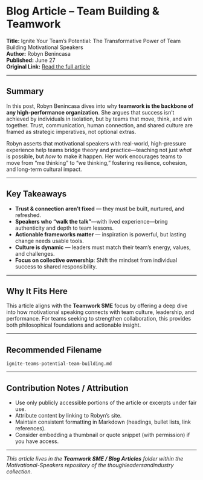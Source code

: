 # Blog Article – Team Building & Teamwork

**Title:** Ignite Your Team’s Potential: The Transformative Power of Team Building Motivational Speakers  
**Author:** Robyn Benincasa  
**Published:** June 27  
**Original Link:** [Read the full article](https://www.robynbenincasa.com/blog/ignite-your-teams-potential-the-transformative-power-of-team-building-motivational-speakers)  

---

## Summary

In this post, Robyn Benincasa dives into why **teamwork is the backbone of any high-performance organization**. She argues that success isn’t achieved by individuals in isolation, but by teams that move, think, and win together. Trust, communication, human connection, and shared culture are framed as strategic imperatives, not optional extras.

Robyn asserts that motivational speakers with real-world, high-pressure experience help teams bridge theory and practice—teaching not just *what* is possible, but *how* to make it happen. Her work encourages teams to move from “me thinking” to “we thinking,” fostering resilience, cohesion, and long-term cultural impact.

---

## Key Takeaways

- **Trust & connection aren’t fixed** — they must be built, nurtured, and refreshed.  
- **Speakers who “walk the talk”**—with lived experience—bring authenticity and depth to team lessons.  
- **Actionable frameworks matter** — inspiration is powerful, but lasting change needs usable tools.  
- **Culture is dynamic** — leaders must match their team’s energy, values, and challenges.  
- **Focus on collective ownership**: Shift the mindset from individual success to shared responsibility.

---

## Why It Fits Here

This article aligns with the **Teamwork SME** focus by offering a deep dive into how motivational speaking connects with team culture, leadership, and performance. For teams seeking to strengthen collaboration, this provides both philosophical foundations and actionable insight.

---

## Recommended Filename  
`ignite-teams-potential-team-building.md`

---

## Contribution Notes / Attribution  

- Use only publicly accessible portions of the article or excerpts under fair use.  
- Attribute content by linking to Robyn’s site.  
- Maintain consistent formatting in Markdown (headings, bullet lists, link references).  
- Consider embedding a thumbnail or quote snippet (with permission) if you have access.

---

*This article lives in the **Teamwork SME / Blog Articles** folder within the Motivational-Speakers repository of the thoughleadersandindustry collection.*
